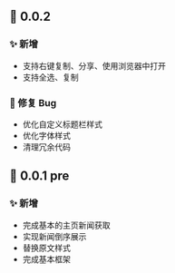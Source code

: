 ## :tada: 0.0.2

### :sparkles: 新增

- 支持右键复制、分享、使用浏览器中打开
- 支持全选、复制

### :bug: 修复 Bug

- 优化自定义标题栏样式
- 优化字体样式
- 清理冗余代码

## :tada: 0.0.1 pre

### :sparkles: 新增

- 完成基本的主页新闻获取
- 实现新闻倒序展示
- 替换原文样式
- 完成基本框架
